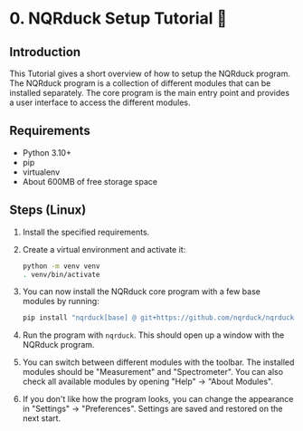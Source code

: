 # 0. NQRduck Setup Tutorial 🦆
## Introduction
This Tutorial gives a short overview of how to setup the NQRduck program. The NQRduck program is a collection of different modules that can be installed separately. The core program is the main entry point and provides a user interface to access the different modules. 

## Requirements

- Python 3.10+
- pip
- virtualenv
- About 600MB of free storage space


## Steps (Linux)
1. Install the specified requirements.
2. Create a virtual environment and activate it:
    ```bash
    python -m venv venv
    . venv/bin/activate
    ```
3. You can now install the NQRduck core program with a few base modules by running:
    
    ```bash
    pip install "nqrduck[base] @ git+https://github.com/nqrduck/nqrduck"
    ```
4. Run the program with `nqrduck`. This should open up a window with the NQRduck program.

5. You can switch between different modules with the toolbar. The installed modules should be "Measurement" and "Spectrometer". You can also check all available modules by opening "Help" -> "About Modules".

6. If you don't like how the program looks, you can change the appearance in "Settings" -> "Preferences". Settings are saved and restored on the next start.

